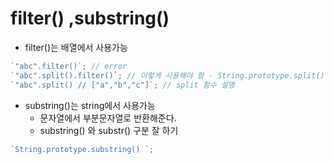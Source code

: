 # filter() ,substring()

- filter()는 배열에서 사용가능

```javascript
`"abc".filter()`; // error
`"abc".split().filter()`; // 이렇게 사용해야 함 - String.prototype.split();
`"abc".split() // ["a","b","c"]`; // split 함수 설명
```

- substring()는 string에서 사용가능
  - 문자열에서 부분문자열로 반환해준다.
  - substring() 와 substr() 구분 잘 하기

```javascript
`String.prototype.substring() `;
```
